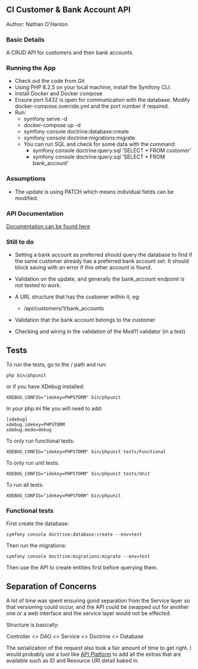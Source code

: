 ## CI Customer & Bank Account API
Author: Nathan O'Hanlon

### Basic Details

A CRUD API for customers and their bank accounts.

### Running the App

- Check out the code from Git
- Using PHP 8.2.5 on your local machine, install the Symfony CLI.
- Install Docker and Docker compose
- Ensure port 5432 is open for communication with the database. Modify docker-compose.override.yml and the port number if required.
- Run:
  - symfony serve -d
  - docker-compose up -d
  - symfony console doctrine:database:create
  - symfony console doctrine:migrations:migrate
  - You can run SQL and check for some data with the command:
    - symfony console doctrine:query:sql 'SELECT * FROM customer'
    - symfony console doctrine:query:sql 'SELECT * FROM bank_account'

### Assumptions
 - The update is using PATCH which means individual fields can be modified.

### API Documentation

[Documentation can be found here](https://documenter.getpostman.com/view/1541437/2s9Y5ePLCD)

### Still to do
- Setting a bank account as preferred should query the database to find if the same customer
already has a preferred bank account set. It should block saving with an error if this other account is found.

- Validation on the update, and generally the bank_account endpoint is not tested to work.
- A URL structure that has the customer within it, eg:
  - /api/customers/1/bank_accounts
- Validation that the bank account belongs to the customer
- Checking and wiring in the validation of the Mod11 validator (in a test)

## Tests

To run the tests, go to the / path and run:
````
php bin/phpunit
````

or if you have XDebug installed:
````
XDEBUG_CONFIG="idekey=PHPSTORM" bin/phpunit
````
In your php.ini file you will need to add:
````
[xdebug]
xdebug.idekey=PHPSTORM
xdebug.mode=debug 
````

To only run functional tests:
````
XDEBUG_CONFIG="idekey=PHPSTORM" bin/phpunit tests/Functional
````
To only run unit tests:
````
XDEBUG_CONFIG="idekey=PHPSTORM" bin/phpunit tests/Unit
````
To run all tests:
````
XDEBUG_CONFIG="idekey=PHPSTORM" bin/phpunit
````


### Functional tests

First create the database:
````
symfony console doctrine:database:create --env=test
````
Then run the migrations:
````
symfony console doctrine:migrations:migrate --env=test 
````

Then use the API to create entities first before querying them.

## Separation of Concerns

A lot of time was spent ensuring good separation from the Service layer so
that versioning could occur, and the API could be swapped out for another one or a web
interface and the service layer would not be effected.

Structure is basically:

Controller <> DAO <> Service <> Doctrine <> Database

The serialization of the request also took a fair amount of time to get right. I would
probably use a tool like [API Platform](https://api-platform.com/) to add all the extras
that are available such as ID and Resource URI detail baked in.




